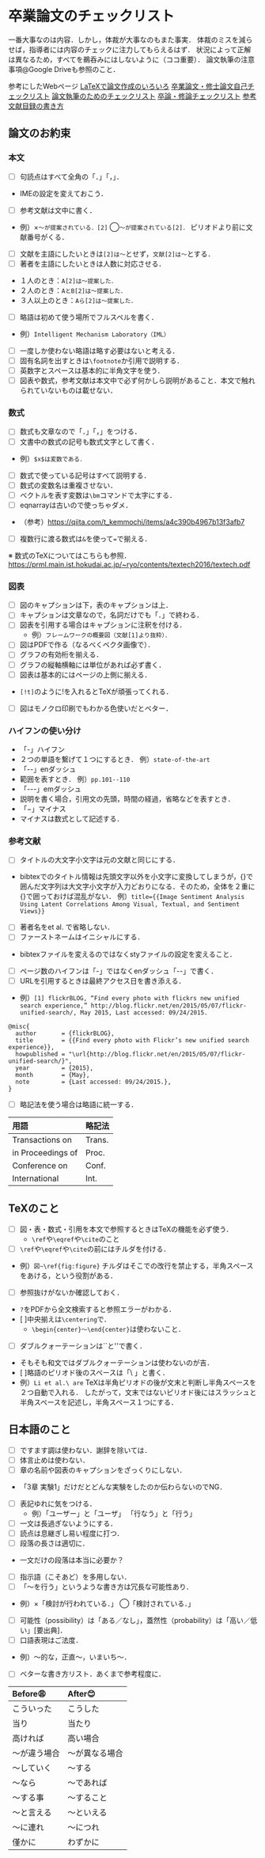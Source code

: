 # 卒業論文のチェックリスト

一番大事なのは内容．しかし，体裁が大事なのもまた事実．
体裁のミスを減らせば，指導者には内容のチェックに注力してもらえるはず．
状況によって正解は異なるため，すべてを鵜呑みにはしないように（ココ重要）．
論文執筆の注意事項@Google Driveも参照のこと．

参考にしたWebページ
[LaTeXで論文作成のいろいろ](http://www.eng.kagawa-u.ac.jp/~haruna/memo/TeX/TeXtips.html)
[卒業論文・修士論文自己チェックリスト](http://www.aise.ics.saitama-u.ac.jp/~gotoh/Download/CheckListForTheses-ja.pdf)
[論文執筆のためのチェックリスト](http://kanamori.cs.tsukuba.ac.jp/docs/writing_paper_checklist.pdf)
[卒論・修論チェックリスト](https://qiita.com/tttamaki/items/f553e4cb9f4f08cc8872)
[参考文献目録の書き方](http://www.okada-lab.org/Ronbun/Citation/ListKakikata.php)

## 論文のお約束
### 本文
- [ ] 句読点はすべて全角の「．」「，」．
 - IMEの設定を変えておこう．
- [ ] 参考文献は文中に書く．
 - 例）×`〜が提案されている．[2]` ◯`〜が提案されている[2]．`
 ピリオドより前に文献番号がくる．
- [ ] 文献を主語にしたいときは`[2]は〜`とせず，`文献[2]は〜`とする．
- [ ] 著者を主語にしたいときは人数に対応させる．
 - １人のとき：`A[2]は〜提案した．`
 - ２人のとき：`AとB[2]は〜提案した．`
 - ３人以上のとき：`Aら[2]は〜提案した．`
- [ ] 略語は初めて使う場所でフルスペルを書く．
 - 例）`Intelligent Mechanism Laboratory（IML）`
- [ ] 一度しか使わない略語は略す必要はないと考える．
- [ ] 固有名詞を出すときは`\footnote`か引用で説明する．
- [ ] 英数字とスペースは基本的に半角文字を使う．
- [ ] 図表や数式，参考文献は本文中で必ず何かしら説明があること．本文で触れられていないものは載せない．

### 数式
- [ ] 数式も文章なので「．」「，」をつける．
- [ ] 文書中の数式の記号も数式文字として書く．
 - 例）`$x$は変数である．`
- [ ] 数式で使っている記号はすべて説明する．
- [ ] 数式の変数名は重複させない．
- [ ] ベクトルを表す変数は`\bm`コマンドで太字にする．
- [ ] eqnarrayは古いので使っちゃダメ．
 -  （参考）https://qiita.com/t_kemmochi/items/a4c390b4967b13f3afb7
- [ ] 複数行に渡る数式は`&`を使って`=`で揃える．

※ 数式のTeXについてはこちらも参照．
https://prml.main.ist.hokudai.ac.jp/~ryo/contents/textech2016/textech.pdf

### 図表
- [ ] 図のキャプションは下，表のキャプションは上．
- [ ] キャプションは文章なので，名詞だけでも「．」で終わる．
- [ ] 図表を引用する場合はキャプションに注釈を付ける．
  - 例）`フレームワークの概要図（文献[1]より抜粋）．`
- [ ] 図はPDFで作る（なるべくベクタ画像で）．
- [ ] グラフの有効桁を揃える．
- [ ] グラフの縦軸横軸には単位があれば必ず書く．
- [ ] 図表は基本的にはページの上側に揃える．
 - `[!t]`のように!を入れるとTeXが頑張ってくれる．
- [ ] 図はモノクロ印刷でもわかる色使いだとベター．

### ハイフンの使い分け
- 「-」ハイフン
 - ２つの単語を繋げて１つにするとき．
 例）`state-of-the-art`
- 「--」enダッシュ
 - 範囲を表すとき．
 例）`pp.101--110`
- 「---」emダッシュ
 - 説明を書く場合，引用文の先頭，時間の経過，省略などを表すとき．
- 「$-$」マイナス
 - マイナスは数式として記述する．

### 参考文献
- [ ] タイトルの大文字小文字は元の文献と同じにする．
 - bibtexでのタイトル情報は先頭文字以外を小文字に変換してしまうが，{}で囲んだ文字列は大文字小文字が入力どおりになる．そのため，全体を２重に{}で囲っておけば混乱がない．
 例）`title={{Image Sentiment Analysis Using Latent Correlations Among Visual, Textual, and Sentiment Views}}`
- [ ] 著者名をet al. で省略しない．
- [ ] ファーストネームはイニシャルにする．
 - bibtexファイルを変えるのではなくstyファイルの設定を変えること．
- [ ] ページ数のハイフンは「-」ではなくenダッシュ「--」で書く．
- [ ] URLを引用するときは最終アクセス日を書き添える．
 - 例）`[1] flickrBLOG, “Find every photo with flickrs new unified search experience,”
http://blog.flickr.net/en/2015/05/07/flickr-unified-search/, May 2015, Last accessed: 09/24/2015.`

```TeX
@misc{
  author       = {flickrBLOG},
  title        = {{Find every photo with Flickr’s new unified search experience}},
  howpublished = "\url{http://blog.flickr.net/en/2015/05/07/flickr-unified-search/}",
  year         = {2015},
  month        = {May},
  note         = {Last accessed: 09/24/2015.},
}
```
- [ ] 略記法を使う場合は略語に統一する．

|用語|略記法|
|:--- |:--- |
|Transactions on|Trans.|
|in Proceedings of|Proc.|
|Conference on|Conf.|
|International|Int.|

## TeXのこと
- [ ] 図・表・数式・引用を本文で参照するときはTeXの機能を必ず使う．
  - `\ref`や`\eqref`や`\cite`のこと
- [ ] `\ref`や`\eqref`や`\cite`の前にはチルダを付ける．
 - 例）`図~\ref{fig:figure}`
 チルダはそこでの改行を禁止する，半角スペースをあける，という役割がある．
- [ ] 参照抜けがないか確認しておく．
 - `?`をPDFから全文検索すると参照エラーがわかる．
- [ ]中央揃えは`\centering`で．
  - `\begin{center}〜\end{center}`は使わないこと．
- [ ] ダブルクォーテーションは\`\`と''で書く．
 - そもそも和文ではダブルクォーテーションは使わないのが吉．
- [ ]略語のピリオド後のスペースは「\\ 」と書く．
 - 例）`Li et al.\ are`
 TeXは半角ピリオドの後が文末と判断し半角スペースを２つ自動で入れる．
 したがって，文末ではないピリオド後にはスラッシュと半角スペースを記述し，半角スペース１つにする．


## 日本語のこと
- [ ] ですます調は使わない．謝辞を除いては．
- [ ] 体言止めは使わない．
- [ ] 章の名前や図表のキャプションをざっくりにしない．
 - 「3章 実験1」だけだとどんな実験をしたのか伝わらないのでNG．
- [ ] 表記ゆれに気をつける．
  - 例）「ユーザー」と「ユーザ」 「行なう」と「行う」
- [ ] 一文は長過ぎないようにする．
- [ ] 読点は息継ぎし易い程度に打つ．
- [ ] 段落の長さは適切に．
 - 一文だけの段落は本当に必要か？
- [ ] 指示語（こそあど）を多用しない．
- [ ] 「〜を行う」というような書き方は冗長な可能性あり．
 - 例）×「検討が行われている．」 ◯「検討されている．」
- [ ] 可能性（possibility）は「ある／なし」，蓋然性（probability）は「高い／低い」[要出典]．
- [ ] 口語表現はご法度．
 - 例）〜的な，正直〜，いまいち〜．
- [ ] ベターな書き方リスト．あくまで参考程度に．

| Before:weary: | After:blush: |
|:--- |:--- |
|こういった|こうした|
|当り|当たり|
|高ければ|高い場合|
|〜が違う場合|〜が異なる場合|
|〜していく|〜する|
|〜なら|〜であれば|
|〜する事|〜すること|
|〜と言える|〜といえる|
|〜に連れ|〜につれ|
|僅かに|わずかに|
